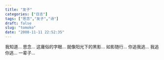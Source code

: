 ```yaml
---
title: "友子"
categories: ["日志"]
tags: ["思念","友子","诗"]
draft: false
slug: "tomoko"
date: "2008-11-11 22:52:35"
---
```


我知道... 
思念... 
这庸俗的字眼... 
就像阳光下的黑影... 
如影随行... 
你追我逃... 我追你逃... 
一辈子...


